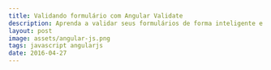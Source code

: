 ```yaml
---
title: Validando formulário com Angular Validate
description: Aprenda a validar seus formulários de forma inteligente e elegante com o Angular Validate
layout: post
image: assets/angular-js.png
tags: javascript angularjs
date: 2016-04-27
---
```

